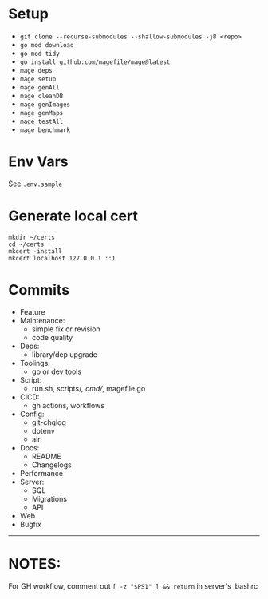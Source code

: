 # Setup

- `git clone --recurse-submodules --shallow-submodules -j8 <repo>`
- `go mod download`
- `go mod tidy`
- `go install github.com/magefile/mage@latest`
- `mage deps`
- `mage setup`
- `mage genAll`
- `mage cleanDB`
- `mage genImages`
- `mage genMaps`
- `mage testAll`
- `mage benchmark`

# Env Vars

See `.env.sample`

# Generate local cert

```
mkdir ~/certs
cd ~/certs
mkcert -install
mkcert localhost 127.0.0.1 ::1
```

# Commits
- Feature
- Maintenance:
    - simple fix or revision
    - code quality
- Deps:
    - library/dep upgrade
- Toolings:
    - go or dev tools
- Script:
    - run.sh, scripts/*, cmd/*, magefile.go
- CICD:
    - gh actions, workflows
- Config:
    - git-chglog
    - dotenv
    - air
- Docs:
    - README
    - Changelogs
- Performance
- Server:
    - SQL
    - Migrations
    - API
- Web
- Bugfix

---

# NOTES:

For GH workflow, comment out `[ -z "$PS1" ] && return` in server's .bashrc
